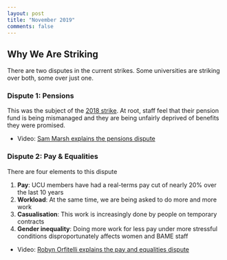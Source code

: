 ```yaml
---
layout: post
title: "November 2019"
comments: false
---
```



## Why We Are Striking

There are two disputes in the current strikes. Some universities are striking over both, some over just one.


### Dispute 1: Pensions

This was the subject of the [2018 strike](https://tomstafford.github.io/ucu-strike/). At root, staff feel that their pension fund is being mismanaged and they are being unfairly deprived of benefits they were promised. 

* Video: [Sam Marsh explains the pensions dispute](https://www.youtube.com/watch?v=XGR1H1mu1qQ)


### Dispute 2: Pay & Equalities

There are four elements to this dispute

1. **Pay**: UCU members have had a real-terms pay cut of nearly 20% over the last 10 years
2. **Workload**: At the same time, we are being asked to do more and more work
3. **Casualisation**: This work is increasingly done by people on temporary contracts
4. **Gender inequality**: Doing more work for less pay under more stressful conditions disproportunately affects women and BAME staff

* Video: [Robyn Orfitelli explains the pay and equalities dispute](https://www.youtube.com/watch?v=SInMwv5m9Vg)
